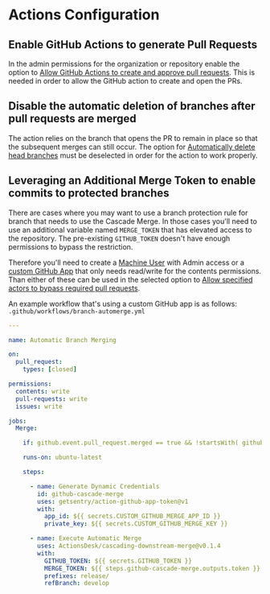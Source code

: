 # Actions Configuration

## Enable GitHub Actions to generate Pull Requests

In the admin permissions for the organization or repository enable the option to [Allow GitHub Actions to create and approve pull requests](https://docs.github.com/en/repositories/managing-your-repositorys-settings-and-features/enabling-features-for-your-repository/managing-github-actions-settings-for-a-repository#preventing-github-actions-from-creating-or-approving-pull-requests).
This is needed in order to allow the GitHub action to create and open the PRs.

## Disable the automatic deletion of branches after pull requests are merged

The action relies on the branch that opens the PR to remain in place so that the subsequent merges can still occur. The option for [Automatically delete head branches](https://docs.github.com/en/repositories/configuring-branches-and-merges-in-your-repository/configuring-pull-request-merges/managing-the-automatic-deletion-of-branches) must be deselected in order for the action to work properly.

## Leveraging an Additional Merge Token to enable commits to protected branches

There are cases where you may want to use a branch protection rule for branch that needs to use the Cascade Merge. In those cases you'll need to use an additional variable named `MERGE_TOKEN` that has elevated access to the repository. The pre-existing `GITHUB_TOKEN` doesn't have enough permissions to bypass the restriction.

Therefore you'll need to create a [Machine User](https://docs.github.com/en/developers/overview/managing-deploy-keys#machine-users) with Admin access or a [custom GitHub App](https://docs.github.com/en/developers/apps/building-github-apps/creating-a-github-app) that only needs read/write for the contents permissions.
Than either of these can be used in the selected option to [Allow specified actors to bypass required pull requests](https://github.blog/changelog/2021-11-19-allow-bypassing-required-pull-requests/).

An example workflow that's using a custom GitHub app is as follows:
`.github/workflows/branch-automerge.yml`

```yml
---

name: Automatic Branch Merging

on:
  pull_request:
    types: [closed]

permissions:
  contents: write
  pull-requests: write
  issues: write

jobs:
  Merge:

    if: github.event.pull_request.merged == true && !startsWith( github.actor, '<<<CUSTOM-GITHUB-APP-NAME>>>' )

    runs-on: ubuntu-latest

    steps:

      - name: Generate Dynamic Credentials
        id: github-cascade-merge
        uses: getsentry/action-github-app-token@v1
        with:
          app_id: ${{ secrets.CUSTOM_GITHUB_MERGE_APP_ID }}
          private_key: ${{ secrets.CUSTOM_GITHUB_MERGE_KEY }}

      - name: Execute Automatic Merge
        uses: ActionsDesk/cascading-downstream-merge@v0.1.4
        with:
          GITHUB_TOKEN: ${{ secrets.GITHUB_TOKEN }}
          MERGE_TOKEN: ${{ steps.github-cascade-merge.outputs.token }}
          prefixes: release/
          refBranch: develop
```
